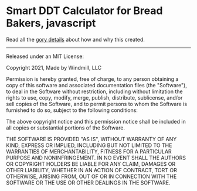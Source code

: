 # Smart DDT Calculator for Bread Bakers, javascript

Read all the [gory details](https://blog.madebywindmill.com/reinventing-the-bread-bakers-ddt-formula-pt-1-7dde87fd2d4) about how and why this created.

---

Released under an MIT License:

Copyright 2021, Made by Windmill, LLC

Permission is hereby granted, free of charge, to any person obtaining a copy of this software and associated documentation files (the "Software"), to deal in the Software without restriction, including without limitation the rights to use, copy, modify, merge, publish, distribute, sublicense, and/or sell copies of the Software, and to permit persons to whom the Software is furnished to do so, subject to the following conditions:

The above copyright notice and this permission notice shall be included in all copies or substantial portions of the Software.

THE SOFTWARE IS PROVIDED "AS IS", WITHOUT WARRANTY OF ANY KIND, EXPRESS OR IMPLIED, INCLUDING BUT NOT LIMITED TO THE WARRANTIES OF MERCHANTABILITY, FITNESS FOR A PARTICULAR PURPOSE AND NONINFRINGEMENT. IN NO EVENT SHALL THE AUTHORS OR COPYRIGHT HOLDERS BE LIABLE FOR ANY CLAIM, DAMAGES OR OTHER LIABILITY, WHETHER IN AN ACTION OF CONTRACT, TORT OR OTHERWISE, ARISING FROM, OUT OF OR IN CONNECTION WITH THE SOFTWARE OR THE USE OR OTHER DEALINGS IN THE SOFTWARE.
